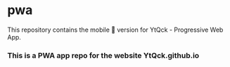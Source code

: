# pwa
This repository contains the mobile :iphone: version for YtQck - Progressive Web App.

### This is a PWA app repo for the website YtQck.github.io
